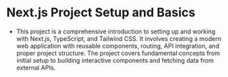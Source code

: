 # Next.js Project Setup and Basics

- This project is a comprehensive introduction to setting up and working with Next.js, TypeScript, and Tailwind CSS. It involves creating a modern web application with reusable components, routing, API integration, and proper project structure. The project covers fundamental concepts from initial setup to building interactive components and fetching data from external APIs.